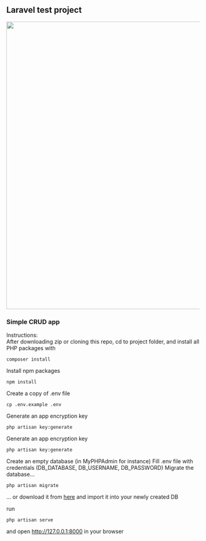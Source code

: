 ## Laravel test project

<p align="center"><img src="https://i.imgur.com/Ayk3DaX.png" width="750"></p>

### Simple CRUD app

Instructions:\
After downloading zip or cloning this repo, cd to project folder, and install all PHP packages with

```
composer install
```

Install npm packages

```
npm install
```

Create a copy of .env file

```
cp .env.example .env
```

Generate an app encryption key

```
php artisan key:generate
```

Generate an app encryption key

```
php artisan key:generate
```

Create an empty database (in MyPHPAdmin for instance)
Fill .env file with credentials (DB_DATABASE, DB_USERNAME, DB_PASSWORD)
Migrate the database...

```
php artisan migrate
```

... or download it from [here](https://drive.google.com/file/d/1seZ8CKRfUud3QYVw6qZp5p0JYWhpbdto/view?usp=sharing) and import it into your newly created DB

run

```
php artisan serve
```

and open http://127.0.0.1:8000 in your browser
